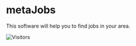 # metaJobs

This software will help you to find jobs in your area.

![Visitors](https://api.visitorbadge.io/api/daily?path=https%3A%2F%2Fgithub.com%2Fdev-tashvi%2Fomega&label=VIEW%20%F0%9F%91%80&labelColor=%234267b2&countColor=%23898f9c&style=plastic)
